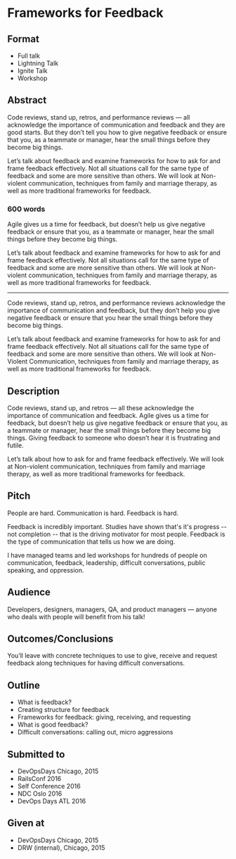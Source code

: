 # Frameworks for Feedback

## Format

* Full talk
* Lightning Talk
* Ignite Talk
* Workshop

## Abstract

Code reviews, stand up, retros, and performance reviews — all acknowledge the importance of communication and feedback and they are good starts.  But they don’t tell you how to give negative feedback or  ensure that you, as a teammate or manager, hear the small things before they become big things.

Let’s talk about feedback and examine frameworks for how to ask for and frame feedback effectively.  Not all situations call for the same type of feedback and some are more sensitive than others.  We will look at Non-violent communication, techniques from family and marriage therapy, as well as more traditional frameworks for feedback.

### 600 words

Agile gives us a time for feedback, but doesn’t help us give negative feedback
or ensure that you, as a teammate or manager, hear the small things before they become big things.

Let’s talk about feedback and examine frameworks for how to ask for and frame
feedback effectively.  Not all situations call for the same type of feedback and
some are more sensitive than others.  We will look at Non-violent communication,
techniques from family and marriage therapy, as well as more traditional frameworks for feedback.

------

Code reviews, stand up, retros, and performance reviews acknowledge the importance
of communication and feedback, but they don’t help you give negative
feedback or ensure that you hear the small things
before they become big things.

Let’s talk about feedback and examine frameworks for how to ask for and frame
feedback effectively.  Not all situations call for the same type of feedback and
some are more sensitive than others.  We will look at Non-Violent Communication,
techniques from family and marriage therapy, as well as more traditional frameworks for feedback.

## Description

Code reviews, stand up, and retros — all these acknowledge the importance of communication and feedback. Agile gives us a time for feedback, but doesn’t help us give negative feedback or  ensure that you, as a teammate or manager, hear the small things before they become big things. Giving feedback to someone who doesn’t hear it is frustrating and futile.

Let’s talk about how to ask for and frame feedback effectively. We will look at Non-violent communication, techniques from family and marriage therapy, as well as more traditional frameworks for feedback.

## Pitch
People are hard. Communication is hard. Feedback is hard.

Feedback is incredibly important. Studies have shown that's it's progress -- not completion -- that is the driving motivator for most people. Feedback is the type of communication that tells us how we are doing.

I have managed teams and led workshops for hundreds of people on communication, feedback, leadership, difficult conversations, public speaking, and oppression.

## Audience
Developers, designers, managers, QA, and product managers — anyone who deals with people will benefit from his talk!

## Outcomes/Conclusions
You’ll leave with concrete techniques to use to give, receive and request feedback along techniques for having difficult conversations.


## Outline

* What is feedback?
* Creating structure for feedback
* Frameworks for feedback: giving, receiving, and requesting
* What is good feedback?
* Difficult conversations: calling out, micro aggressions


## Submitted to

* DevOpsDays Chicago, 2015
* RailsConf 2016
* Self Conference 2016
* NDC Oslo 2016
* DevOps Days ATL 2016


## Given at

* DevOpsDays Chicago, 2015
* DRW (internal), Chicago, 2015
